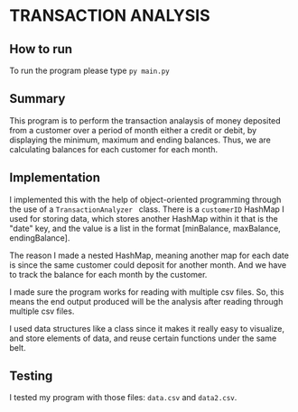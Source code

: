# TRANSACTION ANALYSIS

## How to run

To run the program please type `py main.py`

## Summary

This program is to perform the transaction analaysis of money deposited from a 
customer over a period of month either a credit or debit, by displaying the 
minimum, maximum and ending balances. Thus, we are calculating balances 
for each customer for each month.

## Implementation

I implemented this with the help of object-oriented programming through the use of 
a `TransactionAnalyzer ` class. There is a `customerID` HashMap I used for storing
data, which stores another HashMap within it that is the "date" key, and the value
is a list in the format [minBalance, maxBalance, endingBalance].

The reason I made a nested HashMap, meaning another map for each date is since the same
customer could deposit for another month. And we have to track the balance for each 
month by the customer. 

I made sure the program works for reading with multiple csv files. So, this means the
end output produced will be the analysis after reading through multiple csv files.

I used data structures like a class since it makes it really easy to visualize, and store
elements of data, and reuse certain functions under the same belt.

## Testing

I tested my program with those files: `data.csv` and `data2.csv`. 
